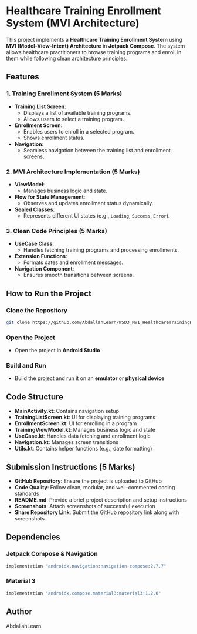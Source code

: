 # Healthcare Training Enrollment System (MVI Architecture)

This project implements a **Healthcare Training Enrollment System** using **MVI (Model-View-Intent) Architecture** in **Jetpack Compose**. The system allows healthcare practitioners to browse training programs and enroll in them while following clean architecture principles.

## Features

### 1. Training Enrollment System (5 Marks)
- **Training List Screen**:
  - Displays a list of available training programs.
  - Allows users to select a training program.
- **Enrollment Screen**:
  - Enables users to enroll in a selected program.
  - Shows enrollment status.
- **Navigation**:
  - Seamless navigation between the training list and enrollment screens.

### 2. MVI Architecture Implementation (5 Marks)
- **ViewModel**:
  - Manages business logic and state.
- **Flow for State Management**:
  - Observes and updates enrollment status dynamically.
- **Sealed Classes**:
  - Represents different UI states (e.g., `Loading`, `Success`, `Error`).

### 3. Clean Code Principles (5 Marks)
- **UseCase Class**:
  - Handles fetching training programs and processing enrollments.
- **Extension Functions**:
  - Formats dates and enrollment messages.
- **Navigation Component**:
  - Ensures smooth transitions between screens.

## How to Run the Project

### Clone the Repository
```bash
git clone https://github.com/AbdallahLearn/W5D3_MVI_HealthcareTrainingEnrollmentSystem.git
```

### Open the Project
- Open the project in **Android Studio**

### Build and Run
- Build the project and run it on an **emulator** or **physical device**

## Code Structure

- **MainActivity.kt**: Contains navigation setup
- **TrainingListScreen.kt**: UI for displaying training programs
- **EnrollmentScreen.kt**: UI for enrolling in a program
- **TrainingViewModel.kt**: Manages business logic and state
- **UseCase.kt**: Handles data fetching and enrollment logic
- **Navigation.kt**: Manages screen transitions
- **Utils.kt**: Contains helper functions (e.g., date formatting)

## Submission Instructions (5 Marks)
- **GitHub Repository**: Ensure the project is uploaded to GitHub
- **Code Quality**: Follow clean, modular, and well-commented coding standards
- **README.md**: Provide a brief project description and setup instructions
- **Screenshots**: Attach screenshots of successful execution
- **Share Repository Link**: Submit the GitHub repository link along with screenshots

## Dependencies

### Jetpack Compose & Navigation
```gradle
implementation "androidx.navigation:navigation-compose:2.7.7"
```

### Material 3
```gradle
implementation "androidx.compose.material3:material3:1.2.0"
```

## Author
AbdallahLearn

